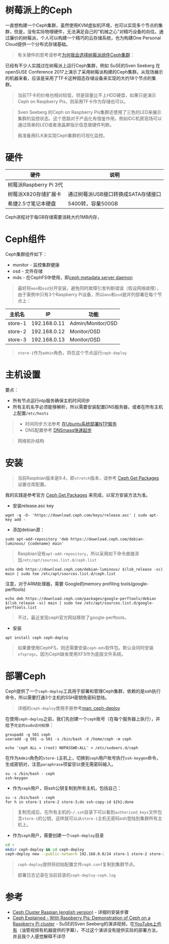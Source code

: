 # 树莓派上的Ceph

一直想构建一个Ceph集群，虽然使用KVM虚拟机环境，也可以实现多个节点的集群，但是，没有实际物理硬件，无法满足自己的"机械之心"对精巧设备的向往。通过廉价的树莓派，个人可以构建一个精巧的云存储系统，也为构建One Personal Cloud提供一个分布式存储基础。

> 有关硬件的思考请参考[为何我会选择树莓派组件Ceph集群](../hardware/README)：



已经有不少人实践过在树莓派上运行Ceph集群，例如 SuSE的Sven Seeberg 在openSUSE Conference 2017上演示了采用树莓派构建的Ceph集群。从现场展示的机器来看，应该是采用了TF卡这种固态存储设备来实现的大约18个节点的集群。


> 当前TF卡的价格也相对较低，但是容量比不上HDD硬盘，如果只是演示Ceph on Raspberry Pis，则采用TF卡作为存储也可以。

> Sven Seeberg 的Ceph on Raspberry Pis集群还使用了三色的LED来展示集群的监控状态。这个思路对于产品化有借鉴作用，例如IDC机房现场可以通过简单的LED或者液晶屏指示信息做硬件判断。
> 
> 我准备用ELK来实现Ceph集群的可视化监控。

# 硬件

| 硬件 | 说明 |
| ---- | ---- |
| 树莓派Raspberry Pi 3代 | |
| 树莓派X820存储扩展卡 | 通过树莓派USB接口转换成SATA存储接口 |
| 希捷2.5寸笔记本硬盘 | 5400转，容量500GB |

Ceph进程对于每GB存储需要消耗大约1MB内存，

# Ceph组件

Ceph集群组件如下：

* monitor - 监控集群健康
* osd - 文件存储
* mds - 在CephFS中使用，即[ceph metadata server daemon](http://docs.ceph.com/docs/master/man/8/ceph-mds/)

> 最好将`mon`和`osd`分开安装，避免同时故障引发判断错误（假设网络故障），由于案例中只有3个Raspberry Pi设备，所以`mon`和`osd`是并列部署在每个节点上：

| 主机名 | IP | 功能 |
| ---- | ---- | ---- |
| store-1 | 192.168.0.11 | Admin/Monitor/OSD |
| store-2 | 192.168.0.12 | Monitor/OSD |
| store-3 | 192.168.0.13 | Monitor/OSD |

> `store-1`作为`admin`角色，将在这个节点运行`ceph-deploy`

# 主机设置

要点：

* 所有节点运行ntp服务确保主机时间同步
* 所有主机名字必须能够解析，所以需要安装配置DNS服务器，或者在所有主机上配置`/etc/hosts`

> * 时间同步方法参考 [在Ubuntu系统部署NTP服务](../../../service/ntp/deploy_ntp_daemon_on_ubuntu)
> * DNS配置参考 [DNSmasq快速起步](../../../service/dns/dnsmasq/dnsmasq_quick_startup)

> 网络拓扑结构


# 安装

> 当前Raspbian版本是9.4，即`stretch`版本，请参考 [Ceph Get Packages](http://docs.ceph.com/docs/master/install/get-packages/) 设置仓库配置。

我的实践是参考官方 [Ceph Get Packages](http://docs.ceph.com/docs/master/install/get-packages/) 来完成，以官方安装方法为准。

* 安装release.asc key

```
wget -q -O- 'https://download.ceph.com/keys/release.asc' | sudo apt-key add -
```

* 添加debian源：

```
sudo apt-add-repository 'deb https://download.ceph.com/debian-luminous/ {codename} main'
```

> Raspbian没有`apt-add-repository`，所以采用如下命令直接添加`/etc/apt/sources.list.d/ceph.list`

```
echo deb https://download.ceph.com/debian-luminous/ $(lsb_release -sc) main | sudo tee /etc/apt/sources.list.d/ceph.list
```

注意，对于ARM处理器，需要 Google的memory profiling tools(google-perftools)

```
echo deb https://download.ceph.com/packages/google-perftools/debian  $(lsb_release -sc) main | sudo tee /etc/apt/sources.list.d/google-perftools.list
```

> 不过，最近发现ceph官方网站移除了google-perftools，

* 安装

```
apt install ceph ceph-deploy
```

> 如果要使用CephFS，则还需要安装`ceph-mds`软件包。默认会同时安装`xfsprogs`，因为Ceph缺省使用XFS作为底层文件系统。

# 部署Ceph

Ceph提供了一个`ceph-deploy`工具用于部署和管理Ceph集群，依赖的是ssh执行命令，所以需要打通3个主机的SSH密钥免密码登陆。

> 详细的`ceph-deploy`使用手册参考[man: ceph-deploy](http://docs.ceph.com/docs/hammer/man/8/ceph-deploy/)

在使用`ceph-deploy`之前，我们先创建一个`ceph`账号（在每个服务器上执行），并给予`完全的sudo访问权限`：

```
groupadd -g 501 ceph
useradd -g 501 -u 501 -s /bin/bash -d /home/ceph -m ceph

echo 'ceph ALL = (root) NOPASSWD:ALL' > /etc/sudoers.d/ceph
```

在作为`Admin`角色的`store-1`主机上，切换到`ceph`用户账号执行`ssh-keygen`命令，生成密钥对，注意`paraphrase`项留空以便无需密码输入。

```
su -s /bin/bash - ceph
ssh-keygen
```

* 作为`ceph`用户，将ssh公钥复制到所有主机，包括自己：

```
su -s /bin/bash - ceph
for h in store-1 store-2 store-3;do ssh-copy-id ${h};done
```

> 复制完成后，在所有主机的`~/.ssh`目录下可以看到`authorized_keys`文件包含`store-1`的公钥，这样就可以从`store-1`主机无密码ssh登陆到集群所有主机上。

* 作为`ceph`用户，需要创建一个`ceph-deploy`目录

```bash
cd ~
mkdir ceph-deploy && cd ceph-deploy
ceph-deploy new --public-network 192.168.0.0/24 store-1 store-2 store-3
```

> `ceph-deploy`提供将初始配置文件`ceph.conf`复制到集群节点。
>
> 部署日志记录在当前目录的`ceph-deploy-ceph.log`

# 参考

* [Ceph Cluster Raspian (english version)](https://blog.raveland.org/post/raspian_ceph.en/) - 详细的安装步骤
* [Ceph Explained - With Raspberry Pis: Demonstration of Ceph on a Raspberry Pi cluster](https://media.ccc.de/v/1428-ceph-explained-with-raspberry-pis#t=2) - SuSE的Sven Seeberg的演讲视频，在[YouTube上也有](https://www.youtube.com/watch?v=9jjUygE8Wk4)（油管视频有机器提供的字幕），不过这个演讲没有提供实际的部署方法，并且我个人感觉解释不详尽
